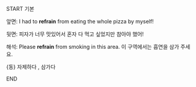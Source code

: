 START
기본

앞면:
I had to **refrain** from eating the whole pizza by myself!

뒷면:
피자가 너무 맛있어서 혼자 다 먹고 싶었지만 참아야 했어!

해석:
Please **refrain** from smoking in this area.
이 구역에서는 흡연을 삼가 주세요.

{동} 자제하다 , 삼가다
<!--ID: 1742872277845-->
END
